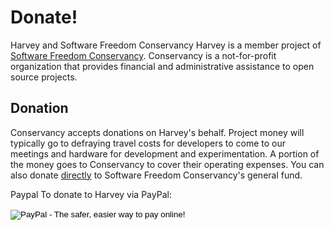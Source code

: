 # Donate!

Harvey and Software Freedom Conservancy
Harvey is a member project of [Software Freedom Conservancy](https://github.com/Harvey-OS/harvey/wiki/Conservancy). Conservancy is a not-for-profit organization that provides financial and administrative assistance to open source projects.

## Donation
Conservancy accepts donations on Harvey's behalf. Project money will typically go to defraying travel costs for developers to come to our meetings and hardware for development and experimentation. A portion of the money goes to Conservancy to cover their operating expenses. You can also donate [directly](https://sfconservancy.org/donate) to Software Freedom Conservancy's general fund.

Paypal
To donate to Harvey via PayPal:

<form action="https://www.paypal.com/cgi-bin/webscr" method="post" target="_top">
<input type="hidden" name="cmd" value="_s-xclick">
<input type="hidden" name="hosted_button_id" value="7Q45ZGJBQZZVN">
<input type="image" src="https://www.paypalobjects.com/en_US/i/btn/btn_donateCC_LG.gif" border="0" name="submit" alt="PayPal - The safer, easier way to pay online!">
<img alt="" border="0" src="https://www.paypalobjects.com/en_US/i/scr/pixel.gif" width="1" height="1">
</form>